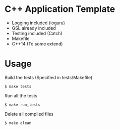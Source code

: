 C++ Application Template
===
- Logging included (loguru)
- GSL already included
- Testing included (Catch)
- Makefile
- C++14 (To some extend)

Usage
===
Build the tests (Specified in tests/Makefile)
```
$ make tests
```

Run all the tests
```
$ make run_tests
```

Delete all compiled files
```
$ make clean
```
